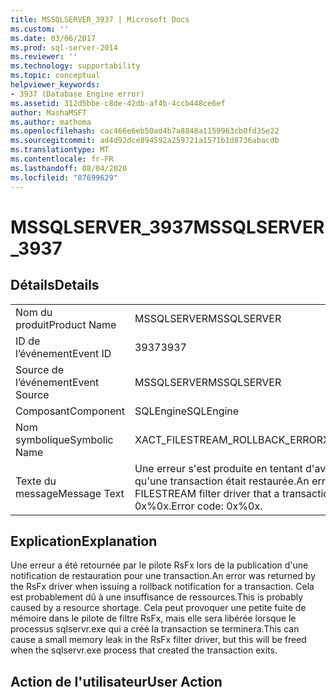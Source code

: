 ```yaml
---
title: MSSQLSERVER_3937 | Microsoft Docs
ms.custom: ''
ms.date: 03/06/2017
ms.prod: sql-server-2014
ms.reviewer: ''
ms.technology: supportability
ms.topic: conceptual
helpviewer_keywords:
- 3937 (Database Engine error)
ms.assetid: 312d5bbe-c8de-42db-af4b-4ccb448ce6ef
author: MashaMSFT
ms.author: mathoma
ms.openlocfilehash: cac466e6eb50ad4b7a8848a1159963cb0fd35e22
ms.sourcegitcommit: ad4d92dce894592a259721a1571b1d8736abacdb
ms.translationtype: MT
ms.contentlocale: fr-FR
ms.lasthandoff: 08/04/2020
ms.locfileid: "87699629"
---
```

# <a name="mssqlserver_3937"></a><span data-ttu-id="5df9d-102">MSSQLSERVER_3937</span><span class="sxs-lookup"><span data-stu-id="5df9d-102">MSSQLSERVER_3937</span></span>
    
## <a name="details"></a><span data-ttu-id="5df9d-103">Détails</span><span class="sxs-lookup"><span data-stu-id="5df9d-103">Details</span></span>  
  
|||  
|-|-|  
|<span data-ttu-id="5df9d-104">Nom du produit</span><span class="sxs-lookup"><span data-stu-id="5df9d-104">Product Name</span></span>|<span data-ttu-id="5df9d-105">MSSQLSERVER</span><span class="sxs-lookup"><span data-stu-id="5df9d-105">MSSQLSERVER</span></span>|  
|<span data-ttu-id="5df9d-106">ID de l’événement</span><span class="sxs-lookup"><span data-stu-id="5df9d-106">Event ID</span></span>|<span data-ttu-id="5df9d-107">3937</span><span class="sxs-lookup"><span data-stu-id="5df9d-107">3937</span></span>|  
|<span data-ttu-id="5df9d-108">Source de l’événement</span><span class="sxs-lookup"><span data-stu-id="5df9d-108">Event Source</span></span>|<span data-ttu-id="5df9d-109">MSSQLSERVER</span><span class="sxs-lookup"><span data-stu-id="5df9d-109">MSSQLSERVER</span></span>|  
|<span data-ttu-id="5df9d-110">Composant</span><span class="sxs-lookup"><span data-stu-id="5df9d-110">Component</span></span>|<span data-ttu-id="5df9d-111">SQLEngine</span><span class="sxs-lookup"><span data-stu-id="5df9d-111">SQLEngine</span></span>|  
|<span data-ttu-id="5df9d-112">Nom symbolique</span><span class="sxs-lookup"><span data-stu-id="5df9d-112">Symbolic Name</span></span>|<span data-ttu-id="5df9d-113">XACT_FILESTREAM_ROLLBACK_ERROR</span><span class="sxs-lookup"><span data-stu-id="5df9d-113">XACT_FILESTREAM_ROLLBACK_ERROR</span></span>|  
|<span data-ttu-id="5df9d-114">Texte du message</span><span class="sxs-lookup"><span data-stu-id="5df9d-114">Message Text</span></span>|<span data-ttu-id="5df9d-115">Une erreur s'est produite en tentant d'avertir le pilote de filtre FILESTREAM qu'une transaction était restaurée.</span><span class="sxs-lookup"><span data-stu-id="5df9d-115">An error occurred while trying to notify the FILESTREAM filter driver that a transaction was rolled back.</span></span> <span data-ttu-id="5df9d-116">Code d’erreur : 0x%0x.</span><span class="sxs-lookup"><span data-stu-id="5df9d-116">Error code: 0x%0x.</span></span>|  
  
## <a name="explanation"></a><span data-ttu-id="5df9d-117">Explication</span><span class="sxs-lookup"><span data-stu-id="5df9d-117">Explanation</span></span>  
 <span data-ttu-id="5df9d-118">Une erreur a été retournée par le pilote RsFx lors de la publication d'une notification de restauration pour une transaction.</span><span class="sxs-lookup"><span data-stu-id="5df9d-118">An error was returned by the RsFx driver when issuing a rollback notification for a transaction.</span></span> <span data-ttu-id="5df9d-119">Cela est probablement dû à une insuffisance de ressources.</span><span class="sxs-lookup"><span data-stu-id="5df9d-119">This is probably caused by a resource shortage.</span></span> <span data-ttu-id="5df9d-120">Cela peut provoquer une petite fuite de mémoire dans le pilote de filtre RsFx, mais elle sera libérée lorsque le processus sqlservr.exe qui a créé la transaction se terminera.</span><span class="sxs-lookup"><span data-stu-id="5df9d-120">This can cause a small memory leak in the RsFx filter driver, but this will be freed when the sqlservr.exe process that created the transaction exits.</span></span>  
  
## <a name="user-action"></a><span data-ttu-id="5df9d-121">Action de l'utilisateur</span><span class="sxs-lookup"><span data-stu-id="5df9d-121">User Action</span></span>  
  
